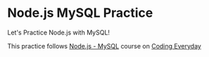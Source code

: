# Node.js MySQL Practice

Let's Practice Node.js with MySQL!

This practice follows [Node.js - MySQL](https://opentutorials.org/course/3347) course on [Coding Everyday](https://opentutorials.org/course/1)
